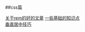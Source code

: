 ##css篇

[关于rem的好的文章](https://yanhaijing.com/css/2017/09/29/principle-of-rem-layout/)
[一些基础的知识点](https://github.com/freedomsss/fontNote/blob/master/css/css%E4%B8%80%E4%BA%9B%E6%A0%B7%E5%BC%8F%E6%80%BB%E7%BB%93.md)  
[垂直居中技巧](https://github.com/freedomsss/fontNote/blob/master/css/css%E5%9E%82%E7%9B%B4%E5%B1%85%E4%B8%AD%E6%8A%80%E5%B7%A7.html)  
